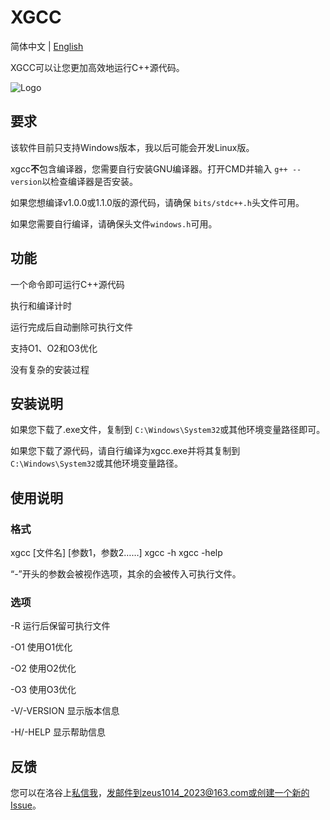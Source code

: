 # XGCC

简体中文 | [English](README.md)

XGCC可以让您更加高效地运行C++源代码。

![Logo](https://github.com/askformeal/xgcc/assets/109349321/d6db2458-8334-41cd-9ed8-10e3675ee7d8)

## 要求

该软件目前只支持Windows版本，我以后可能会开发Linux版。

xgcc**不**包含编译器，您需要自行安装GNU编译器。打开CMD并输入 `g++ --version`以检查编译器是否安装。

如果您想编译v1.0.0或1.1.0版的源代码，请确保 `bits/stdc++.h`头文件可用。

如果您需要自行编译，请确保头文件`windows.h`可用。

## 功能

一个命令即可运行C++源代码

执行和编译计时

运行完成后自动删除可执行文件

支持O1、O2和O3优化

没有复杂的安装过程

## 安装说明

如果您下载了.exe文件，复制到 `C:\Windows\System32`或其他环境变量路径即可。

如果您下载了源代码，请自行编译为xgcc.exe并将其复制到 `C:\Windows\System32`或其他环境变量路径。

## 使用说明

### 格式

xgcc [文件名] [参数1，参数2……]
xgcc -h
xgcc -help

“-”开头的参数会被视作选项，其余的会被传入可执行文件。

### 选项

-R 运行后保留可执行文件

-O1 使用O1优化

-O2 使用O2优化

-O3 使用O3优化

-V/-VERSION 显示版本信息

-H/-HELP 显示帮助信息

## 反馈

您可以在洛谷上[私信我](https://www.luogu.com.cn/chat?uid=787042)，发邮件到zeus1014_2023@163.com或创建一个新的Issue。
